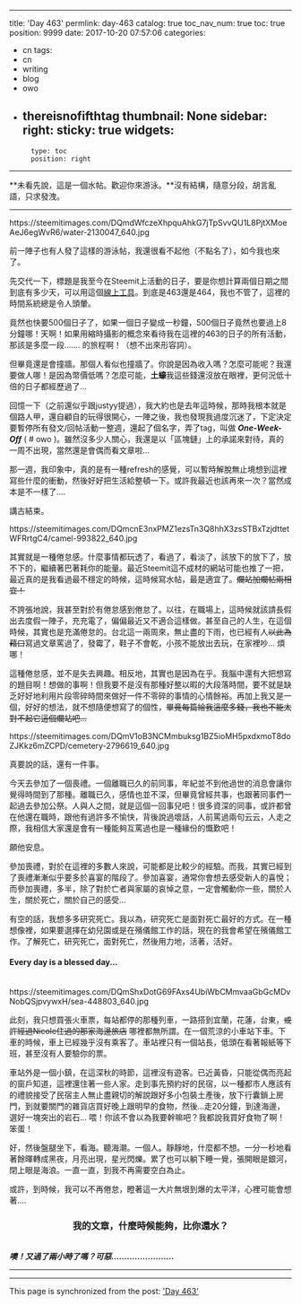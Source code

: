 
---
title: 'Day 463'
permlink: day-463
catalog: true
toc_nav_num: true
toc: true
position: 9999
date: 2017-10-20 07:57:06
categories:
- cn
tags:
- cn
- writing
- blog
- owo
- thereisnofifthtag
thumbnail: None
sidebar:
    right:
        sticky: true
widgets:
    -
        type: toc
        position: right
---


**未看先說，這是一個水帖。歡迎你來游泳。**沒有結構，隨意分段，胡言亂語，只求發洩。

****

<div class="pull-left">https://steemitimages.com/DQmdWfczeXhpquAhkG7jTpSvvQU1L8PjtXMoeAeJ6egWvR6/water-2130047_640.jpg</div>

前一陣子也有人發了這樣的游泳帖，我還很看不起他（不點名了），如今我也來了。

先交代一下，標題是我至今在Steemit上活動的日子，要是你想計算兩個日期之間到底有多少天，可以用這個[線上工具](https://www.timeanddate.com/date/duration.html)。到底是463還是464，我也不管了，這裡的時間系統總是令人頭暈。

竟然也快要500個日子了，如果一個日子變成一秒鐘，500個日子竟然也要過上8分鐘哪！天啊！如果用縮時攝影的概念來看待我在這裡的463的日子的所有活動，那該是多麼一段....... 的旅程啊！（想不出來形容詞）。

但畢竟還是會撞牆。那個人看似也撞牆了。你說是因為收入嗎？怎麼可能呢？我還要做人哪！是因為幣價低嗎？怎麼可能，**土蠔**我這些錢還沒放在眼裡，更何況低十倍的日子都經歷過了... 

回憶一下（之前還似乎跟justyy提過），我大約也是去年這時候，那時我根本就是個路人甲，還自顧自的玩得很開心，一陣之後，我也發現我過度沉迷了，下定決定要暫停所有發文/回帖活動一整週，還起了個名字，弄了tag，叫做 ***One-Week-Off*** ( # owo )。雖然沒多少人關心，我還是以「區塊鏈」上的承諾來對待，真的一周不出現，當然還是會偶而看文章啦... 

那一週，我印象中，真的是有一種refresh的感覺，可以暫時解脫無止境想到這裡寫些什麼的衝動，然後好好把生活給整頓一下。或許我最近也該再來一次？當然成本是不一樣了....

講古結束。

<div class="pull-left">https://steemitimages.com/DQmcnE3nxPMZ1ezsTn3Q8hhX3zsSTBxTzjdttetWFRrtgC4/camel-993822_640.jpg</div>

其實就是一種倦怠感。什麼事情都玩透了，看過了，看淡了，該放下的放下了，放不下的，繼續著巴著耗你的能量。最近Steemit這不成材的網站可能也推了一把，最近真的是我看過最不穩定的時候，這時候寫水帖，最是適宜了。<del>爛站加爛帖兩相宜！</del>

不誇張地說，我甚至對於有倦怠感到倦怠了。以往，在職場上，這時候就該請長假出去度假一陣子，充充電了，偏偏最近又不適合這樣做。甚至自己的人生，在這個時候，其實也是充滿倦怠的。台北這一兩周來，無止盡的下雨，也已經有人<del>以此為藉口</del>寫過文章罵過了，發霉了，鞋子不會乾，小孩不能放出去玩，在家裡吵... 煩哪！

這種倦怠感，並不是失去興趣。相反地，其實也是因為在乎。我腦中還有大把想寫的題目啊！想做的事啊！但我要不是沒有那種好整以暇的大段落時間，要不就是缺乏好好地利用片段零碎時間來做好一件不零碎的事情的心情餘裕。再加上我又是一個，好好的想法，就不想隨便想寫了的個性，<del>畢竟每篇給我這麼多錢，我也不能太對不起它這個爛站吧...</del>

<div class="pull-left">https://steemitimages.com/DQmV1oB3NCMmbuksg1BZ5ioMH5pxdxmoT8doZJKkz6mZCPD/cemetery-2796619_640.jpg</div>

真要說的話，還有一件事。

今天去參加了一個喪禮。一個離職已久的前同事，年紀並不到他過世的消息會讓你覺得時間到了那種。離職已久，感情也並不深，但畢竟曾經共事，也跟著同事們一起過去參加公祭。人與人之間，就是這個一回事兒吧！很多資深的同事，或許都曾在他還在職時，跟他有過許多不愉快，背後說過壞話，人前罵過兩句云云，人走之際，我相信大家還是會有一種能夠互罵過也是一種緣份的慨歎吧！

願他安息。

參加喪禮，對於在這裡的多數人來說，可能都是比較少的經驗。而我，其實已經到了喪禮漸漸似乎要多於喜宴的階段了。參加喜宴，通常你會想去感受新人的喜悅；而參加喪禮，多半，除了對於亡者與家屬的哀悼之意，一定會觸動你一些，關於人生，關於死亡，關於自己的感受... 

有空的話，我想多多研究死亡。我以為，研究死亡是面對死亡最好的方式。在一種想像裡，如果要選擇在幼兒園或是在殯儀館工作的話，現在的我會希望在殯儀館工作。了解死亡，研究死亡，面對死亡，然後用力地，活著，活好。

#### Every day is a blessed day... 

<br>

<div class="pull-left">https://steemitimages.com/DQmShxDotG69FAxs4UbiWbCMmvaaGbGcMDvNobQSjpvywxH/sea-448803_640.jpg</div>

此刻，我只想買張火車票，每站都停的那種列車，一路搭到宜蘭，花蓮，台東，<del>或許經過Nicole住過的那家海邊旅店</del> 哪裡都無所謂。在一個荒涼的小車站下車。下車的時候，車上已經幾乎沒有乘客了。車站裡只有一個站長，低頭在看著報紙等下班，甚至沒有人要驗你的票。

車站外是一個小鎮，在這深秋的時節，這裡沒有遊客。已近黃昏，只能從偶而亮起的窗戶知道，這裡還住著一些人家。走到事先預約好的民宿，以一種都市人應該有的禮貌接受了民宿主人無止盡親切的解說跟好多小包裝土產後，放下行囊鎖上房門，到就要關門的雜貨店買好晚上跟明早的食物，然後...走20分鐘，到達海邊，選好一塊突出的岩石... 喂！你該不會以為我要幹嘛吧？我都說我買好食物了啊！笨蛋！

好，然後盤腿坐下，看海。聽海潮。一個人。靜靜地，什麼都不想。一分一秒地看著餘暉轉成黑夜，月亮出現，星光閃爍。累了也可以躺下睡一覺，張開眼是銀河，閉上眼是海浪。一直一直，到我不再需要空白為止。

或許，到時候，我可以不再倦怠，瞪著這一大片無垠到爆的太平洋，心裡可能會想著....

### <center>我的文章，什麼時候能夠，比你還水？</center>

<br>***噢！又過了兩小時了嗎？可惡........................***

*****

- - -

This page is synchronized from the post: ['Day 463'](https://steemit.com/@deanliu/day-463)
